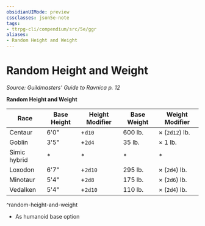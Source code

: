 ```yaml
---
obsidianUIMode: preview
cssclasses: json5e-note
tags:
- ttrpg-cli/compendium/src/5e/ggr
aliases:
- Random Height and Weight
---
```

# Random Height and Weight
*Source: Guildmasters' Guide to Ravnica p. 12* 

**Random Height and Weight**

| Race | Base Height | Height Modifier | Base Weight | Weight Modifier |
|------|-------------|-----------------|-------------|-----------------|
| Centaur | 6'0" | +`d10` | 600 lb. | × (`2d12`) lb. |
| Goblin | 3'5" | +`2d4` | 35 lb. | × 1 lb. |
| Simic hybrid | * | * | * | * |
| Loxodon | 6'7" | +`2d10` | 295 lb. | × (`2d4`) lb. |
| Minotaur | 5'4" | +`2d8` | 175 lb. | × (`2d6`) lb. |
| Vedalken | 5'4" | +`2d10` | 110 lb. | × (`2d4`) lb. |
^random-height-and-weight

* As humanoid base option